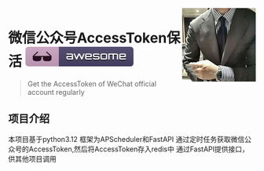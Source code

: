 <img src="42042015.jpg" align="right" />

# 微信公众号AccessToken保活  [![Awesome](badge.svg)](#)
> Get the AccessToken of WeChat official account regularly

## 项目介绍
本项目基于python3.12 框架为APScheduler和FastAPI
通过定时任务获取微信公众号的AccessToken,然后将AccessToken存入redis中
通过FastAPI提供接口，供其他项目调用